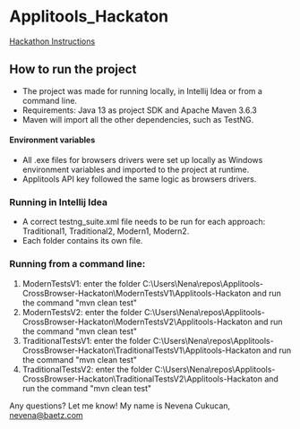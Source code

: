 # Applitools_Hackaton

[Hackathon Instructions](https://applitools.com/cross-browser-testing-hackathon-v20-1-instructions/)

## How to run the project
- The project was made for running locally, in Intellij Idea or from a command line.
- Requirements: Java 13 as project SDK and Apache Maven 3.6.3
- Maven will import all the other dependencies, such as TestNG.
#### Environment variables
- All .exe files for browsers drivers were set up locally as Windows environment variables and imported to the project at runtime.
- Applitools API key followed the same logic as browsers drivers.

### Running in Intellij Idea
- A correct testng_suite.xml file needs to be run for each approach: Traditional1, Traditional2, Modern1, Modern2. 
- Each folder contains its own file.

### Running from a command line:
1. ModernTestsV1: enter the folder C:\Users\Nena\repos\Applitools-CrossBrowser-Hackaton\ModernTestsV1\Applitools-Hackaton and run the command "mvn clean test"
2. ModernTestsV2: enter the folder C:\Users\Nena\repos\Applitools-CrossBrowser-Hackaton\ModernTestsV2\Applitools-Hackaton and run the command "mvn clean test"
3. TraditionalTestsV1: enter the folder C:\Users\Nena\repos\Applitools-CrossBrowser-Hackaton\TraditionalTestsV1\Applitools-Hackaton and run the command "mvn clean test"
4. TraditionalTestsV2: enter the folder C:\Users\Nena\repos\Applitools-CrossBrowser-Hackaton\TraditionalTestsV2\Applitools-Hackaton and run the command "mvn clean test"





Any questions? Let me know! My name is Nevena Cukucan, nevena@baetz.com
